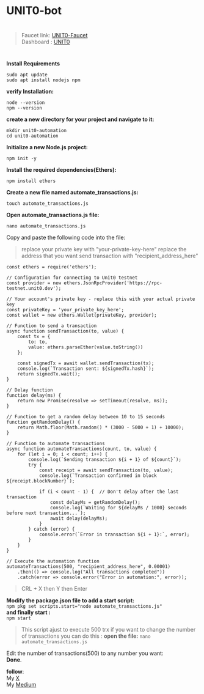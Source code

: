# UNIT0-bot


#
>Faucet link: [UNIT0-Faucet](https://faucet-testnet.unit0.dev/)  
>Dashboard : [UNIT0](https://app.units.network/?referral=0x07c9A81d0C430d29076f055f142539507eb19700) 
#

**Install Requirements**
```
sudo apt update
sudo apt install nodejs npm
```
**verify Installation:**
```
node --version
npm --version
```

**create a new directory for your project and navigate to it:**  
```
mkdir unit0-automation
cd unit0-automation
```
**Initialize a new Node.js project:**  
```
npm init -y
```

**Install the required dependencies(Ethers):**  
```
npm install ethers
```

**Create a new file named automate_transactions.js:**  
```
touch automate_transactions.js
```

**Open automate_transactions.js file:**  
```
nano automate_transactions.js
```

Copy and paste the following code into the file:   
>  replace your private key with "your-private-key-here" 
> replace the address that you want send transaction with "recipient_address_here"
```
const ethers = require('ethers');

// Configuration for connecting to Unit0 testnet
const provider = new ethers.JsonRpcProvider('https://rpc-testnet.unit0.dev');

// Your account's private key - replace this with your actual private key
const privateKey = 'your_private_key_here';
const wallet = new ethers.Wallet(privateKey, provider);

// Function to send a transaction
async function sendTransaction(to, value) {
    const tx = {
        to: to,
        value: ethers.parseEther(value.toString())
    };

    const signedTx = await wallet.sendTransaction(tx);
    console.log(`Transaction sent: ${signedTx.hash}`);
    return signedTx.wait();
}

// Delay function
function delay(ms) {
    return new Promise(resolve => setTimeout(resolve, ms));
}

// Function to get a random delay between 10 to 15 seconds
function getRandomDelay() {
    return Math.floor(Math.random() * (3000 - 5000 + 1) + 10000);
}

// Function to automate transactions
async function automateTransactions(count, to, value) {
    for (let i = 0; i < count; i++) {
        console.log(`Sending transaction ${i + 1} of ${count}`);
        try {
            const receipt = await sendTransaction(to, value);
            console.log(`Transaction confirmed in block ${receipt.blockNumber}`);
            
            if (i < count - 1) {  // Don't delay after the last transaction
                const delayMs = getRandomDelay();
                console.log(`Waiting for ${delayMs / 1000} seconds before next transaction...`);
                await delay(delayMs);
            }
        } catch (error) {
            console.error(`Error in transaction ${i + 1}:`, error);
        }
    }
}

// Execute the automation function
automateTransactions(500, "recipient_address_here", 0.00001)
    .then(() => console.log("All transactions completed"))
    .catch(error => console.error("Error in automation:", error));
```
> CRL + X then Y then Enter

**Modify the package.json file to add a start script:**  
```npm pkg set scripts.start="node automate_transactions.js"```  
**and finally start :**  
```npm start```

> This script ajust to execute 500 trx if you want to change the number of transactions
> you can do this :
**open the file:**
```nano automate_transactions.js```

Edit the number of transactions(500) to any number you want:  
__Done__.  

**follow**:  
My [X](https://x.com/sormorEth)   
My [Medium](https://medium.com/@sormor)
